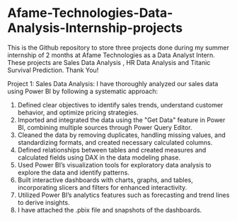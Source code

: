 # Afame-Technologies-Data-Analysis-Internship-projects
This is the Github repository to store three projects done during my summer internship of 2 months at Afame Technologies as a Data Analyst Intern. These projects are Sales Data Analysis , HR Data Analysis and Titanic Survival Prediction. Thank You!

Project 1: Sales Data Analysis:
I have thoroughly analyzed our sales data using Power BI by following a systematic approach:

1. Defined clear objectives to identify sales trends, understand customer behavior, and optimize pricing strategies.
2. Imported and integrated the data using the "Get Data" feature in Power BI, combining multiple sources through Power Query Editor.
3. Cleaned the data by removing duplicates, handling missing values, and standardizing formats, and created necessary calculated columns.
4. Defined relationships between tables and created measures and calculated fields using DAX in the data modeling phase.
5. Used Power BI’s visualization tools for exploratory data analysis to explore the data and identify patterns.
6. Built interactive dashboards with charts, graphs, and tables, incorporating slicers and filters for enhanced interactivity.
7. Utilized Power BI’s analytics features such as forecasting and trend lines to derive insights.
8. I have attached the .pbix file and snapshots of the dashboards.

